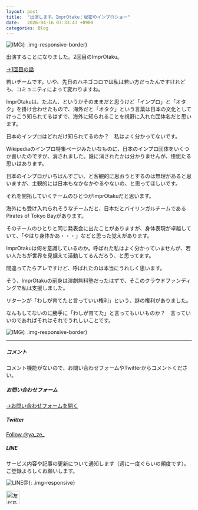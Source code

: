 ```yaml
---
layout: post
title:  "出演します。ImprOtaku：秘密のインプロショー"
date:   2026-04-16 07:33:43 +0900
categories: Blog
---
```



![IMG]({{site.baseurl}}/img/2025/20250416_01.jpg){: .img-responsive-border}

出演することになりました。2回目のImprOtaku。

[→1回目の話](https://naoshigenakanoyaze.github.io/blog/2023/12/22/ImprOtaku/)

若いチームです。いや、先日のハネゴコロでは私は若い方だったんですけれども、コミュニティによって変わりますね。

ImprOtakuは、たぶん、というかそのままだと思うけど「インプロ」と「オタク」を掛け合わせたもので、海外だと「オタク」という言葉は日本の文化としてけっこう知られてるはずで、海外に知られることを視野に入れた団体名だと思います。

日本のインプロはどれだけ知られてるのか？　私はよく分かってないです。

Wikipediaのインプロ特集ページみたいなものに、日本のインプロ団体をいくつか書いたのですが、消されました。誰に消されたかは分かりませんが、忸怩たる思いはあります。

日本のインプロがいちばんすごい、と客観的に思おうとするのは無理があると思いますが、主観的には日本もなかなかやるやないの、と思ってほしいです。

それを開拓していくチームのひとつがImprOtakuだと思います。

海外にも受け入れられそうなチームだと、日本だとバイリンガルチームであるPirates of Tokyo Bayがあります。

そのチームのひとりと同じ発表会に出たことがありますが、身体表現が卓越していて、「やはり身体かあ・・・」などと思った覚えがあります。

ImprOtakuは何を意識しているのか。呼ばれた私はよく分かっていませんが、若い人たちが世界を見据えて活動してるんだろう、と思ってます。

間違ってたらアレですけど、呼ばれたのは本当にうれしく思います。

そう、ImprOtakuの前身は演劇無料塾だったはずで、そこのクラウドファンディングで私は支援しました。

リターンが「わしが育てたと言っていい権利」という、謎の権利がありました。

なんもしてないのに勝手に「わしが育てた」と言ってもいいものか？　言っていいのであればそれはそれでうれしいことです。






![IMG]({{site.baseurl}}/img/2025/20250416_02.jpg){: .img-responsive-border}




---
##### コメント
コメント機能がないので、お問い合わせフォームやTwitterからコメントください。

##### お問い合わせフォーム
[→お問い合わせフォームを開く]({{site.baseurl}}/docs/contact/)

##### Twitter

<a href="https://twitter.com/ya_ze_?ref_src=twsrc%5Etfw" class="twitter-follow-button" data-show-count="false">Follow @ya_ze_</a><script async src="https://platform.twitter.com/widgets.js" charset="utf-8"></script>


##### LINE

サービス内容や記事の更新について通知します（週に一度ぐらいの頻度です）。
ご登録よろしくお願いします。

![LINE@]({{site.baseurl}}/img/lineat.png){: .img-responsive}

<a href="https://line.me/R/ti/p/%40tqt3140x"><img height="36" border="0" alt="友だち追加" src="https://scdn.line-apps.com/n/line_add_friends/btn/ja.png"></a>
